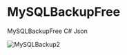 # MySQLBackupFree
MySQLBackupFree C# Json

![MySQLBackup2](https://github.com/rafalmsiwik/MySQLBackupFree-GUI/assets/65105887/fa404c4b-0445-4cb7-928a-f061469a2f1a)
